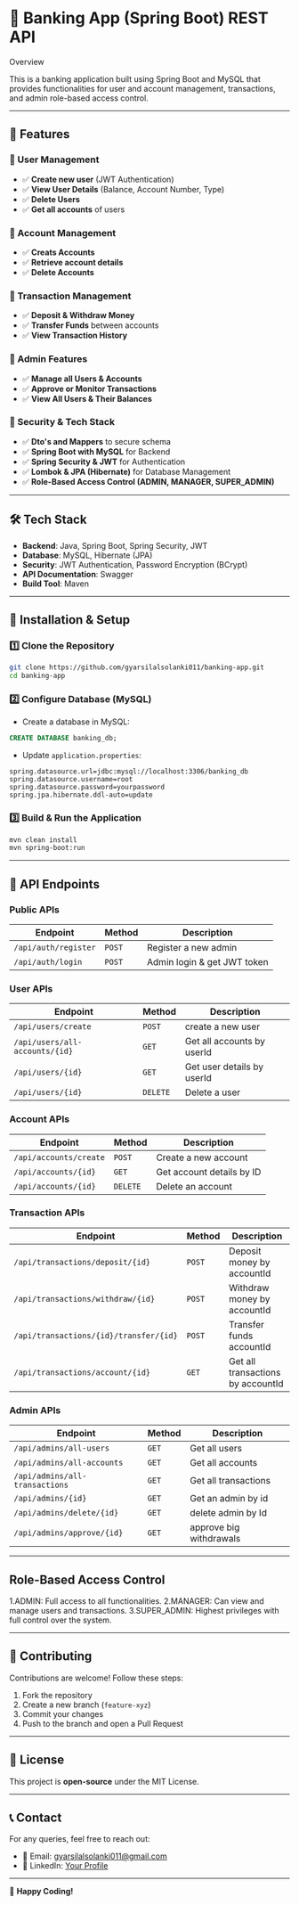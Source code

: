 # 🏦 Banking App (Spring Boot) REST API

Overview

This is a banking application built using Spring Boot and MySQL that provides functionalities for user and account management, transactions, and admin role-based access control.

---

## 🚀 Features

### 🔹 User Management
- ✅ **Create new user** (JWT Authentication)
- ✅ **View User Details** (Balance, Account Number, Type)
- ✅ **Delete Users**
- ✅ **Get all accounts** of users

### 🔹 Account Management
- ✅ **Creats Accounts**
- ✅ **Retrieve account details**
- ✅ **Delete Accounts**

### 🔹 Transaction Management
- ✅ **Deposit & Withdraw Money**
- ✅ **Transfer Funds** between accounts
- ✅ **View Transaction History**

### 🔹 Admin Features
- ✅ **Manage all Users & Accounts**
- ✅ **Approve or Monitor Transactions**
- ✅ **View All Users & Their Balances**

### 🔹 Security & Tech Stack
- ✅ **Dto's and Mappers** to secure schema
- ✅ **Spring Boot with MySQL** for Backend
- ✅ **Spring Security & JWT** for Authentication
- ✅ **Lombok & JPA (Hibernate)** for Database Management
- ✅ **Role-Based Access Control (ADMIN, MANAGER, SUPER_ADMIN)**

---

## 🛠️ Tech Stack

- **Backend**: Java, Spring Boot, Spring Security, JWT
- **Database**: MySQL, Hibernate (JPA)
- **Security**: JWT Authentication, Password Encryption (BCrypt)
- **API Documentation**: Swagger
- **Build Tool**: Maven

---

## 📌 Installation & Setup

### 1️⃣ Clone the Repository
```sh
git clone https://github.com/gyarsilalsolanki011/banking-app.git
cd banking-app
```

### 2️⃣ Configure Database (MySQL)
- Create a database in MySQL:
```sql
CREATE DATABASE banking_db;
```
- Update `application.properties`:
```properties
spring.datasource.url=jdbc:mysql://localhost:3306/banking_db
spring.datasource.username=root
spring.datasource.password=yourpassword
spring.jpa.hibernate.ddl-auto=update
```

### 3️⃣ Build & Run the Application
```sh
mvn clean install
mvn spring-boot:run
```

---

## 🔗 API Endpoints

### **Public APIs**
| Endpoint | Method | Description |
|----------|--------|-------------|
| `/api/auth/register` | `POST` | Register a new admin |
| `/api/auth/login` | `POST` | Admin login & get JWT token |

### **User APIs**
| Endpoint | Method | Description |
|----------|--------|-------------|
| `/api/users/create` | `POST` | create a new user |
| `/api/users/all-accounts/{id}` | `GET` | Get all accounts by userId |
| `/api/users/{id}` | `GET` | Get user details by userId |
| `/api/users/{id}` | `DELETE` | Delete a user |

### **Account APIs**
| Endpoint | Method | Description |
|----------|--------|-------------|
| `/api/accounts/create` | `POST` | Create a new account |
| `/api/accounts/{id}` | `GET` | Get account details by ID |
| `/api/accounts/{id}` | `DELETE` | Delete an account |


### **Transaction APIs**
| Endpoint | Method | Description |
|----------|--------|-------------|
| `/api/transactions/deposit/{id}` | `POST` | Deposit money by accountId |
| `/api/transactions/withdraw/{id}` | `POST` | Withdraw money by accountId |
| `/api/transactions/{id}/transfer/{id}` | `POST` | Transfer funds accountId |
| `/api/transactions/account/{id}` | `GET` | Get all transactions by accountId |

### **Admin APIs**
| Endpoint | Method | Description |
|----------|--------|-------------|
| `/api/admins/all-users` | `GET` | Get all users |
| `/api/admins/all-accounts` | `GET` | Get all accounts |
| `/api/admins/all-transactions` | `GET` | Get all transactions |
| `/api/admins/{id}` | `GET` | Get an admin by id |
| `/api/admins/delete/{id}` | `GET` | delete admin by Id |
| `/api/admins/approve/{id}` | `GET` | approve big withdrawals |

---

## Role-Based Access Control
1.ADMIN: Full access to all functionalities.
2.MANAGER: Can view and manage users and transactions.
3.SUPER_ADMIN: Highest privileges with full control over the system.

---

## 🤝 Contributing
Contributions are welcome! Follow these steps:
1. Fork the repository
2. Create a new branch (`feature-xyz`)
3. Commit your changes
4. Push to the branch and open a Pull Request

---

## 📜 License
This project is **open-source** under the MIT License.

---

## 📞 Contact
For any queries, feel free to reach out:
- 📧 Email: gyarsilalsolanki011@gmail.com
- 🔗 LinkedIn: [Your Profile](https://linkedin.com/in/gyarsilalsolanki)

---

🚀 **Happy Coding!**

